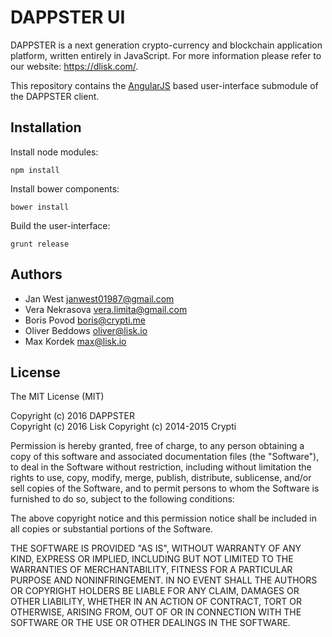 # DAPPSTER UI

DAPPSTER is a next generation crypto-currency and blockchain application platform, written entirely in JavaScript. For more information please refer to our website: https://dlisk.com/.

This repository contains the [AngularJS](https://angularjs.org/) based user-interface submodule of the DAPPSTER client.

## Installation

Install node modules:

```
npm install
```

Install bower components:

```
bower install
```

Build the user-interface:

```
grunt release
```

## Authors

- Jan West <janwest01987@gmail.com>
- Vera Nekrasova <vera.limita@gmail.com>
- Boris Povod <boris@crypti.me>
- Oliver Beddows <oliver@lisk.io>
- Max Kordek <max@lisk.io>

## License

The MIT License (MIT)  

Copyright (c) 2016 DAPPSTER  
Copyright (c) 2016 Lisk
Copyright (c) 2014-2015 Crypti  

Permission is hereby granted, free of charge, to any person obtaining a copy of this software and associated documentation files (the "Software"), to deal in the Software without restriction, including without limitation the rights to use, copy, modify, merge, publish, distribute, sublicense, and/or sell copies of the Software, and to permit persons to whom the Software is furnished to do so, subject to the following conditions:  

The above copyright notice and this permission notice shall be included in all copies or substantial portions of the Software.

THE SOFTWARE IS PROVIDED "AS IS", WITHOUT WARRANTY OF ANY KIND, EXPRESS OR IMPLIED, INCLUDING BUT NOT LIMITED TO THE WARRANTIES OF MERCHANTABILITY, FITNESS FOR A PARTICULAR PURPOSE AND NONINFRINGEMENT. IN NO EVENT SHALL THE AUTHORS OR COPYRIGHT HOLDERS BE LIABLE FOR ANY CLAIM, DAMAGES OR OTHER LIABILITY, WHETHER IN AN ACTION OF CONTRACT, TORT OR OTHERWISE, ARISING FROM, OUT OF OR IN CONNECTION WITH THE SOFTWARE OR THE USE OR OTHER DEALINGS IN THE SOFTWARE.
